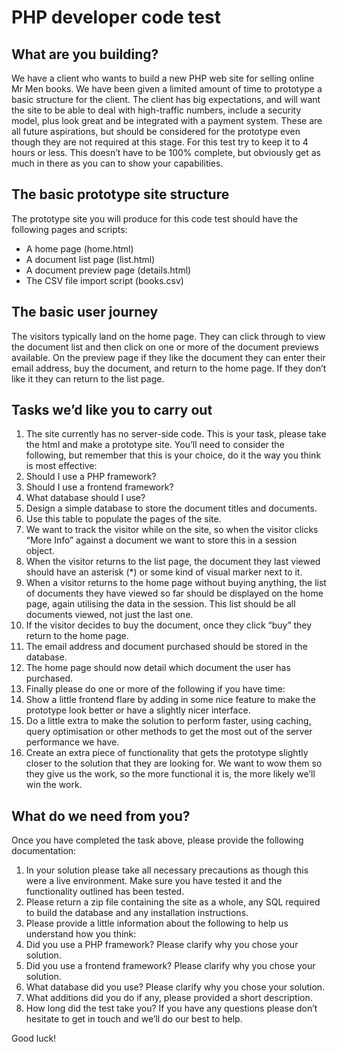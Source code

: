 # PHP developer code test

## What are you building?
We have a client who wants to build a new PHP web site for selling online Mr Men books. We have been given a limited amount of time to prototype a basic structure for the client. 
The client has big expectations, and will want the site to be able to deal with high-traffic numbers, include a security model, plus look great and be integrated with a payment system. These are all future aspirations, but should be considered for the prototype even though they are not required at this stage.
For this test try to keep it to 4 hours or less. This doesn’t have to be 100% complete, but obviously get as much in there as you can to show your capabilities.

## The basic prototype site structure
The prototype site you will produce for this code test should have the following pages and scripts:
* A home page (home.html)
* A document list page (list.html)
* A document preview page (details.html)
* The CSV file import script (books.csv)

## The basic user journey 
The visitors typically land on the home page. They can click through to view the document list and then click on one or more of the document previews available. On the preview page if they like the document they can enter their email address, buy the document, and return to the home page. If they don’t like it they can return to the list page.

## Tasks we’d like you to carry out
1. The site currently has no server-side code. This is your task, please take the html and make a prototype site. You’ll need to consider the following, but remember that this is your choice, do it the way you think is most effective:
  1. Should I use a PHP framework?
  2. Should I use a frontend framework?
  3. What database should I use?
2. Design a simple database to store the document titles and documents.
3. Use this table to populate the pages of the site.
4. We want to track the visitor while on the site, so when the visitor clicks “More Info” against a document we want to store this in a session object.
5. When the visitor returns to the list page, the document they last viewed should have an asterisk (*) or some kind of visual marker next to it.
6. When a visitor returns to the home page without buying anything, the list of documents they have viewed so far should be displayed on the home page, again utilising the data in the session. This list should be all documents viewed, not just the last one.
7. If the visitor decides to buy the document, once they click “buy” they return to the home page.
8. The email address and document purchased should be stored in the database.
9. The home page should now detail which document the user has purchased.
10. Finally please do one or more of the following if you have time:
  1. Show a little frontend flare by adding in some nice feature to make the prototype look better or have a slightly nicer interface.
  2. Do a little extra to make the solution to perform faster, using caching, query optimisation or other methods to get the most out of the server performance we have.
  3. Create an extra piece of functionality that gets the prototype slightly closer to the solution that they are looking for. We want to wow them so they give us the work, so the more functional it is, the more likely we’ll win the work.

## What do we need from you?
Once you have completed the task above, please provide the following documentation:
1. In your solution please take all necessary precautions as though this were a live environment. Make sure you have tested it and the functionality outlined has been tested.
2. Please return a zip file containing the site as a whole, any SQL required to build the database and any installation instructions. 
3. Please provide a little information about the following to help us understand how you think:
  1. Did you use a PHP framework? Please clarify why you chose your solution.
  2. Did you use a frontend framework? Please clarify why you chose your solution.
  3. What database did you use? Please clarify why you chose your solution.
  4. What additions did you do if any, please provided a short description.
  5. How long did the test take you?
If you have any questions please don’t hesitate to get in touch and we’ll do our best to help.

Good luck!


